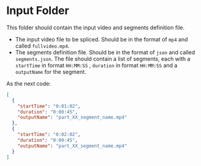 # Input Folder

This folder should contain the input video and segments definition file.

- The input video file to be spliced. Should be in the format of `mp4` and called `fullvideo.mp4`.
- The segments definition file. Should be in the format of `json` and called `segments.json`. The file should contain a list of segments, each with a `startTime` in format `HH:MM:SS` , `duration` in format `HH:MM:SS` and a `outputName` for the segment.

As the next code:

```json
[
  {
    "startTime": "0:01:02",
    "duration": "0:00:45",
    "outputName": "part_XX_segment_name.mp4"
  },
  {
    "startTime": "0:02:02",
    "duration": "0:00:45",
    "outputName": "part_XX_segment_name.mp4"
  }
]
```
